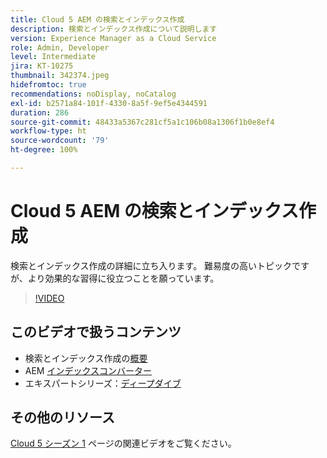 ```yaml
---
title: Cloud 5 AEM の検索とインデックス作成
description: 検索とインデックス作成について説明します
version: Experience Manager as a Cloud Service
role: Admin, Developer
level: Intermediate
jira: KT-10275
thumbnail: 342374.jpeg
hidefromtoc: true
recommendations: noDisplay, noCatalog
exl-id: b2571a84-101f-4330-8a5f-9ef5e4344591
duration: 286
source-git-commit: 48433a5367c281cf5a1c106b08a1306f1b0e8ef4
workflow-type: ht
source-wordcount: '79'
ht-degree: 100%

---
```


# Cloud 5 AEM の検索とインデックス作成

検索とインデックス作成の詳細に立ち入ります。 難易度の高いトピックですが、より効果的な習得に役立つことを願っています。

>[!VIDEO](https://video.tv.adobe.com/v/3448107?quality=12&learn=on&captions=jpn)

## このビデオで扱うコンテンツ

+ 検索とインデックス作成の[概要](https://experienceleague.adobe.com/docs/experience-manager-cloud-service/content/operations/indexing.html?lang=ja)
+ AEM [インデックスコンバーター](https://experienceleague.adobe.com/docs/experience-manager-cloud-service/content/migration-journey/refactoring-tools/index-converter.html?lang=ja)
+ エキスパートシリーズ：[ディープダイブ](../../../cloud-service/migration/moving-to-aem-as-a-cloud-service/search-and-indexing.md)


## その他のリソース

[Cloud 5 シーズン 1](cloud5-season-1.md) ページの関連ビデオをご覧ください。
